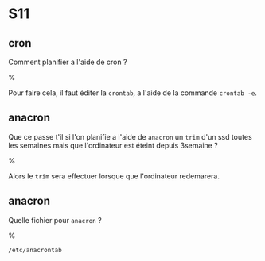 # S11

## cron

Comment planifier a l'aide de cron ?

%

Pour faire cela, il faut éditer la `crontab`, a l'aide de la commande 
`crontab -e`.

## anacron

Que ce passe t'il si l'on planifie a l'aide de `anacron` un `trim` d'un ssd 
toutes les semaines mais que l'ordinateur est éteint depuis 3semaine ?

%

Alors le `trim` sera effectuer lorsque que l'ordinateur redemarera.

## anacron

Quelle fichier pour `anacron` ?

%

`/etc/anacrontab`
